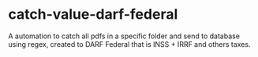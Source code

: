 # catch-value-darf-federal
 A automation to catch all pdfs in a specific folder and send to database using regex, created to DARF Federal that is INSS + IRRF and others taxes.
